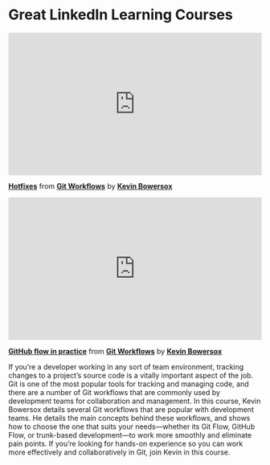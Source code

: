 <h1>Great LinkedIn Learning Courses</h1>

<div style="position:relative;height:0;padding-bottom:56.25%"><iframe width="640" height="360" src="https://www.linkedin.com/learning/embed/git-workflows/hotfixes?autoplay=false&claim=AQG1c4NNUoy1dQAAAYQEXBJej1O4QjyJFVhtTXN8cODqeYa5Vt-JV5UjIrFNAjk8uhSaj51P1-jfXEkQp7cV_-d9NSYM4t8nxLB8h1oNDXrQMX-qH4YErMxLAmZClF72GZai56vMOrtnqR72FTupF3jMuz0d4c9d5yNSsUr3uTwarRqH-Wx9bTkPEAzK4BxWk20EipEPcsodhxwRMCt1pKUXTA_8isIH5LiCZuYKy4El5ztIllgJ7HtwxcYFDQKwamiJ1-OPLbSfHbJQslwJp8l-gGwiKxSdpb0YfDg5q4SEamNcfLLqVyjbQbp4-1lar6Uc-Z3-Limehnwx7G7mfucdJygwkEBPrZL94gO1csarULwGrUnzQ_Q520uH7c5qEuleh8QUfCrCPGGvx9aCo29ur_ah5V0_tKTtAP4zehByge_zFowcVIMbbUQGfZV-3GtziyBdZY_swy_7pTC5IIa40_j9lPxMy8eODD8MJo_WoWmQiADs-HalNr25ugjqrWntkx6GyBEXoc4OQzhZt5j6J-QuVS9OPNvvQpBf55YlR7BT_pcIN4qdCBt72th9FFhRjf30WEBN9tXj7IBqGxolW4kvJ6uL8InfP6-CjeCEpVBozupXxO4Ajt3jw_zRZLos2SPicztSutmZbM3lH2NC1QlJ-2VlxNlN-toOpMm3rA9q1PyckegdE4cahS0BoxY8ZFYF2arjNgOhJt7d0AjWyBAOe_SmMM_Y9sgzWkWe4bA5D8CfT_sd59X7T9dSguvRV_UqLpPIOP-aWV-V11yaG87qT7CvcJZ2HqblkTDMTK9iJKfAbkjh3Slx_zJaqWJnE1OGOJo1sPb0zpRrPMJ5bf9TDfHV9-nQp-CHVRAYUVc7iMLcxan9ZJqpJp2OAp94l5nPGwGEVR2PMNAJbZMgo5Nr9kXmacRqDbpxfXAqnp2gOoI_9wwkNa5qM1hpnFs9BaMHY2zJDycoUmM9fft-ACqlSkkUoOcUfTZ1iWnvCsXgjHPN9V-3J9ly-3i_sAmgHiz2Z1MHQV1p44U27a3IVRjk25aiCslMj4bWqYsdfXdmZA5act4puw508r4TZzQXyvIOhLcM7MhQqmAFe3lkuyzE4xb6R7g7J9Qs9pTxSv2cJAGueozemkeIwfbeqskvKU0xFhXREsy1OQJl9kr8FL5Za1t6lM1d2dP2jX9U5KTElD57y63Ehw&lipi=urn%3Ali%3Apage%3Ad_learning_content%3BVDqDJvlOQfWxe94cbi2YxA%3D%3D&licu" mozallowfullscreen="true" webkitallowfullscreen="true" allowfullscreen="true" frameborder="0" style="position:absolute;width:100%;height:100%;left:0"></iframe></div><p><strong><a href="https://www.linkedin.com/learning/git-workflows/hotfixes?trk=embed_lil">Hotfixes</a></strong> from <strong><a href="https://www.linkedin.com/learning/git-workflows?trk=embed_lil">Git Workflows</a></strong> by <strong><a href="https://www.linkedin.com/learning/instructors/kevin-bowersox?trk=embed_lil">Kevin Bowersox</a></strong></p>

<div style="position:relative;height:0;padding-bottom:56.25%"><iframe width="640" height="360" src="https://www.linkedin.com/learning/embed/git-workflows/github-flow-in-practice?autoplay=false&claim=AQHKtREjM25PeAAAAYQEbs8FHaDvN0NTaCxDmGW0lz_jwGwKBC6LGObNroxJHYUcnYoZ9AzrEuCLTYfbVaZj-_ucygWODRPr98APGzdsDxLLtQYqdVkgiYP5zxKIGTZCKO0NIqQhBAtx7J1eycG1_eYSYJQ5AsiK_HmlneZMc1PmBz49MDysaJhy1MVmXTPUR4w-93cbiJLol2A8JH1Rm-o-Oo03XZxwr5j_Z7Dljl2hekLT0G1fDuRt4dBicpQUAEJYgT6C77OmVteOZOGzDnEqCcTlro7jPwdtz8FDQ2jcJScU0HcvPIEjEjyF0G1Dgir1JPZKMhux9hRkFZOVq1yDUHpaMQg-HJ07QDkx6gFe1HMSL7f_tHj4st6Wz3-BaOFxQeGPFoU6t7zs2Ocs5VPCygbS_c4Bf-Ir2grtKB3DGedRsbPTo0HpMO8gw07Of6l-OGtCWu5v30TEZWqNWfoPDmLM-oCruCb6brDVN8oOATpRJjgWrsXIHdgomKWNxixyDE_YiRPOqa7_6CiPNwUa_o55Eg-JubT9km741v3snuyh1kJiCQjAc2GH1dRuAjq7lDNhJLFnlS7fZMYwCjldBKm7VyIJh_0mn7_j0EizNVbDzbn35trlu9oe2RIVFhp9A1-ygj2ULmVUKNn2UNuVHixP84tBGRYSzTEOIeHPjM0Sz1F_hsdVvbAgtxvP7o_oj3hilC92zGxQ94_Eg7IAytdJcC0eel7oBIgChJLYF77acvAZmZmnHE3nJTgc4z8YY3MXrVPNpv1V6AmF3CkDgl11OlNXjnh63Q9K6-v3GH9Fv7nEnyqOo54jm5ufsr4eY6JHKS3JE7UowAdBCmT_ub-Gc-1OjCN52kMQk3IyTv7QhCma21ML790Znl8NWgJIb8OhUpVVFBbQX5QFUuclRzLwpy2fFoYssjSEYS9ESoYfGPYpgg5rd71F6kx4PoEXe2oScnTW8pn7O-__GfAPFkcgrXRJTJPXQdBLYCen2wo1hJdGJAKmnO8HL_-K5U6mHFrNO2OusIhnLXm0-8SqoMbJPkwzBQ4uL-4Idcj8_M1BsETxoqBLQCpDcX0EhEZttUznDOu0REr2hv_Q877FA8VIhmWsaflxppIOL4YtnsVToDW2Hx9uipHG81UBp-1uaBJtni1z5ucwYZagAR8fsUXDJ-Aq1WTaBfAUF2YgLyFqwd2ynxQ97g&lipi=urn%3Ali%3Apage%3Ad_learning_content%3BYD82QcJWT1iOYi%2BLAcYzRQ%3D%3D&licu" mozallowfullscreen="true" webkitallowfullscreen="true" allowfullscreen="true" frameborder="0" style="position:absolute;width:100%;height:100%;left:0"></iframe></div><p><strong><a href="https://www.linkedin.com/learning/git-workflows/github-flow-in-practice?trk=embed_lil">GitHub flow in practice</a></strong> from <strong><a href="https://www.linkedin.com/learning/git-workflows?trk=embed_lil">Git Workflows</a></strong> by <strong><a href="https://www.linkedin.com/learning/instructors/kevin-bowersox?trk=embed_lil">Kevin Bowersox</a></strong></p>

If you’re a developer working in any sort of team environment, tracking changes to a project’s source code is a vitally important aspect of the job. Git is one of the most popular tools for tracking and managing code, and there are a number of Git workflows that are commonly used by development teams for collaboration and management. In this course, Kevin Bowersox details several Git workflows that are popular with development teams. He details the main concepts behind these workflows, and shows how to choose the one that suits your needs—whether its Git Flow, GitHub Flow, or trunk-based development—to work more smoothly and eliminate pain points. If you’re looking for hands-on experience so you can work more effectively and collaboratively in Git, join Kevin in this course.

